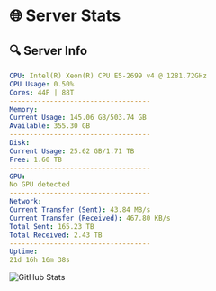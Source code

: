 # 🌐 Server Stats
## 🔍 Server Info
```yaml
CPU: Intel(R) Xeon(R) CPU E5-2699 v4 @ 1281.72GHz
CPU Usage: 0.50%
Cores: 44P | 88T
-----------------------------------
Memory:
Current Usage: 145.06 GB/503.74 GB
Available: 355.30 GB
-----------------------------------
Disk:
Current Usage: 25.62 GB/1.71 TB
Free: 1.60 TB
-----------------------------------
GPU:
No GPU detected
-----------------------------------
Network:
Current Transfer (Sent): 43.84 MB/s
Current Transfer (Received): 467.80 KB/s
Total Sent: 165.23 TB
Total Received: 2.43 TB
-----------------------------------
Uptime:
21d 16h 16m 38s
```
![GitHub Stats](https://img.shields.io/badge/Updated-2025-03-01_14:59:56-blue)